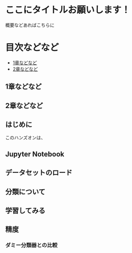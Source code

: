 # ここにタイトルお願いします！

概要などあればこちらに

# 目次などなど

- [1章などなど](#1章などなど)
- [2章などなど](#2章などなど)

## 1章などなど

## 2章などなど



## はじめに
このハンズオンは、

## Jupyter Notebook

## データセットのロード

## 分類について

## 学習してみる

## 精度
### ダミー分類器との比較
